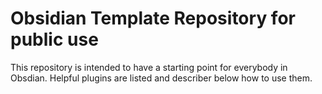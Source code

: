 # Obsidian Template Repository for public use

This repository is intended to have a starting point for everybody in Obsdian. Helpful plugins are listed and describer below how to use them. 
